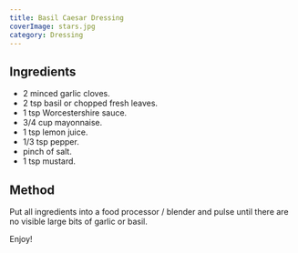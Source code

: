 ```yaml
---
title: Basil Caesar Dressing
coverImage: stars.jpg
category: Dressing
---
```


<!-- <GlobalMarkdownImage src="stars.jpg" alt=""></GlobalMarkdownImage> -->

## Ingredients

- 2 minced garlic cloves.
- 2 tsp basil or chopped fresh leaves.
- 1 tsp Worcestershire sauce.
- 3/4 cup mayonnaise.
- 1 tsp lemon juice.
- 1/3 tsp pepper.
- pinch of salt.
- 1 tsp mustard.

## Method

Put all ingredients into a food processor / blender and pulse until there are no visible large bits of garlic or basil.

Enjoy!
